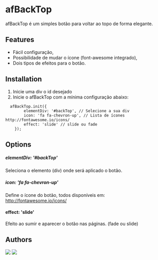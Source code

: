 # afBackTop

afBackTop é um simples botão para voltar ao topo de forma elegante.

## Features

- Fácil configuração,
- Possibilidade de mudar o ícone (font-awesome integrado),
- Dois tipos de efeitos para o botão.
 
## Installation

1. Inicie uma div o id desejado
2. Inicie o afBackTop com a mínima configuração abaixo:

```
  afBackTop.init({
	    elementDiv: '#backTop', // Selecione a sua div
		icon: 'fa fa-chevron-up', // Lista de ícones http://fontawesome.io/icons/
		effect: 'slide' // slide ou fade
	});
```

## Options

##### elementDiv: '#backTop'
Seleciona o elemento (div) onde será aplicado o botão.

##### icon: 'fa fa-chevron-up'
Define o ícone do botão, todos disponíveis em: http://fontawesome.io/icons/

#### effect: 'slide'
Efeito ao sumir e aparecer o botão nas páginas. (fade ou slide)

## Authors


[<img src="http://i.imgur.com/rOUPyUs.jpg">](http://github.com/ffernandomoraes)
[<img src="http://i.imgur.com/3ShxeeX.jpg">](http://github.com/angelorodriigors)
